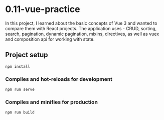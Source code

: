 # 0.11-vue-practice
In this project, I learned about the basic concepts of Vue 3 and wanted to compare them with React projects. The application uses - CRUD, sorting, search, pagination, dynamic pagination, mixins, directives, as well as vuex and composition api for working with state.

## Project setup
```
npm install
```

### Compiles and hot-reloads for development
```
npm run serve
```

### Compiles and minifies for production
```
npm run build
```